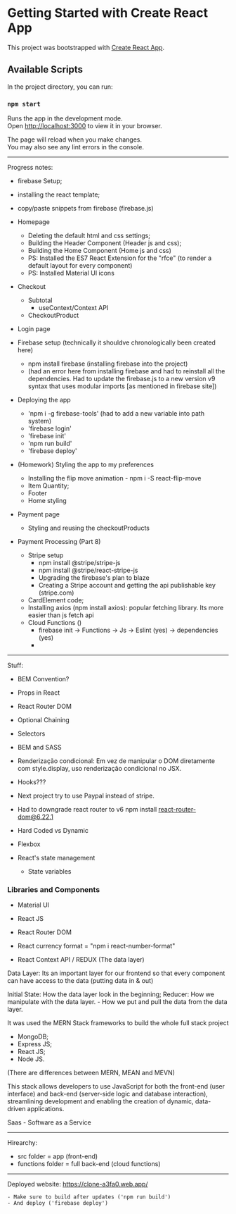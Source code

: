 # Getting Started with Create React App

This project was bootstrapped with [Create React App](https://github.com/facebook/create-react-app).

## Available Scripts

In the project directory, you can run:

### `npm start`

Runs the app in the development mode.\
Open [http://localhost:3000](http://localhost:3000) to view it in your browser.

The page will reload when you make changes.\
You may also see any lint errors in the console.

-----------------------------------------------------

Progress notes:

- firebase Setup;

- installing the react template;

- copy/paste snippets from firebase (firebase.js)

- Homepage
	- Deleting the default html and css settings;
	- Building the Header Component (Header js and css);
	- Building the Home Component (Home js and css)
	- PS: Installed the ES7 React Extension for the "rfce" (to render a default layout for every component)
	- PS: Installed Material UI icons

- Checkout
	- Subtotal
		- useContext/Context API
	- CheckoutProduct

- Login page

- Firebase setup (technically it shouldve chronologically been created here)
	- npm install firebase (installing firebase into the project)
	- (had an error here from installing firebase and had to reinstall all the dependencies. Had to update the firebase.js to a new version v9 syntax that uses modular imports [as mentioned in firebase site])

- Deploying the app 
	- 'npm i -g firebase-tools' (had to add a new variable into path system)
	- 'firebase login'
	- 'firebase init'
	- 'npm run build'
	- 'firebase deploy'

- (Homework) Styling the app to my preferences
	- Installing the flip move animation - npm i -S react-flip-move
	- Item Quantity;
	- Footer
	- Home styling

- Payment page
	- Styling and reusing the checkoutProducts

- Payment Processing (Part 8)
	- Stripe setup
		- npm install @stripe/stripe-js
		- npm install @stripe/react-stripe-js
		- Upgrading the firebase's plan to blaze
		- Creating a Stripe account and getting the api publishable key (stripe.com)
	- CardElement code;
	- Installing axios (npm install axios): popular fetching library. Its more easier than js fetch api
	- Cloud Functions ()
		- firebase init -> Functions -> Js -> Eslint (yes) -> dependencies (yes)
		- 

-----------------------------------------------------

Stuff:
- BEM Convention?
- Props in React
- React Router DOM
- Optional Chaining
- Selectors
- BEM and SASS
- Renderização condicional: Em vez de manipular o DOM diretamente com style.display, uso renderização condicional no JSX.
- Hooks???
- Next project try to use Paypal instead of stripe.

- Had to downgrade react router to v6
npm install react-router-dom@6.22.1


- Hard Coded vs Dynamic
- Flexbox
- React's state management
	- State variables

### Libraries and Components
- Material UI
- React JS
- React Router DOM
- React currency format = "npm i react-number-format"

- React Context API / REDUX (The data layer)

Data Layer: Its an important layer for our frontend so that every component can have access to the data (putting data in & out)

Initial State: How the data layer look in the beginning;
Reducer: How we manipulate with the data layer.
	- How we put and pull the data from the data layer.

It was used the MERN Stack frameworks to build the whole full stack project
- MongoDB;
- Express JS;
- React JS;
- Node JS.

(There are differences between MERN, MEAN and MEVN)

This stack allows developers to use JavaScript for both the front-end (user interface) and back-end (server-side logic and database interaction), streamlining development and enabling the creation of dynamic, data-driven applications. 


Saas - Software as a Service

---

Hirearchy:
- src folder = app (front-end)
- functions folder = full back-end (cloud functions)

---

Deployed website: https://clone-a3fa0.web.app/

	- Make sure to build after updates ('npm run build')
	- And deploy ('firebase deploy')